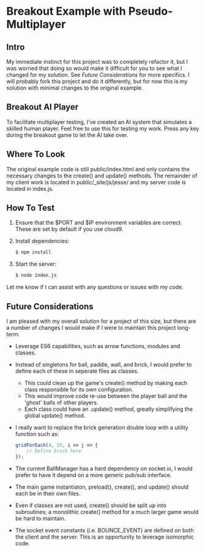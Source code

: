 # Breakout Example with Pseudo-Multiplayer

## Intro
My immediate instinct for this project was to completely refactor it, but I was
worried that doing so would make it difficult for you to see what I changed for 
my solution. See *Future Considerations* for more specifics. I will probably 
fork this project and do it differently, but for now this is my solution with
minimal changes to the original example.

## Breakout AI Player
To facilitate multiplayer testing, I've created an AI system that simulates a 
skilled human player.  Feel free to use this for testing my work.  Press any key 
during the breakout game to let the AI take over.

## Where To Look
The original example code is still public/index.html and only contains the 
necessary changes to the create() and update() methods.  The remainder of my 
client work is located in public/_site/js/jesse/ and my server code is located 
in index.js.

## How To Test

1. Ensure that the $PORT and $IP environment variables are correct. These are
   set by default if you use cloud9.
2. Install dependencies:

    ```sh
    $ npm install
    ```
    
3. Start the server:

    ```sh
    $ node index.js
    ```

Let me know if I can assist with any questions or issues with my code.

## Future Considerations
I am pleased with my overall solution for a project of this size, but there are
a number of changes I would make if I were to maintain this project long-term:

- Leverage ES6 capabilities, such as arrow functions, modules and classes.
- Instead of singletons for ball, paddle, wall, and brick, I would prefer to
  define each of these in seperate files as classes.
  - This could clean up the game's create() method by making each class
    responsible for its own configuration.
  - This would improve code re-use between the player ball and the 'ghost' balls 
    of other players.
  - Each class could have an .update() method, greatly simplifying the global
    update() method.
- I really want to replace the brick generation double loop with a utility
  function such as: 

    ```javascript
    gridForEach(4, 15, i => j => {
        // Define brick here
    });
    ```

- The current BallManager has a hard dependency on socket.io, I would prefer to 
  have it depend on a more generic pub/sub interface.
- The main game instantiaton, preload(), create(), and update() should each be
  in their own files.
- Even if classes are not used, create() should be split up into subroutines;
  a monolithic create() method for a much larger game would be hard to maintain.
- The socket event constants (i.e. BOUNCE_EVENT) are defined on both the client
  and the server.  This is an opportunity to leverage isomorphic code.




